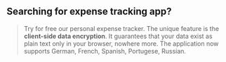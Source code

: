 ## Searching for expense tracking app?

> Try for free our personal expense tracker. The unique feature is the **client-side data encryption**. It guarantees that your data exist as plain text only in your browser, nowhere more. The application now supports German, French, Spanish, Portugese, Russian.
